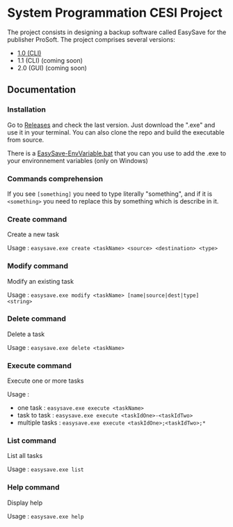 # System Programmation CESI Project

The project consists in designing a backup software called EasySave for the publisher ProSoft. The project comprises several versions:

- [1.0 (CLI)](https://github.com/SysProg-CESI-Groupe-B/SysProg-CESI/releases/tag/v1.0.0)
- 1.1 (CLI) (coming soon)
- 2.0 (GUI) (coming soon)

## Documentation

### Installation
Go to [Releases](https://github.com/SysProg-CESI-Groupe-B/SysProg-CESI/releases) and check the last version. Just download the ".exe" and use it in your terminal. You can also clone the repo and build the executable from source.

There is a [EasySave-EnvVariable.bat](https://github.com/SysProg-CESI-Groupe-B/SysProg-CESI/blob/preprod/EasySave-EnvVariable.bat) that you can you use to add the .exe to your environnement variables (only on Windows)

### Commands comprehension
If you see `[something]` you need to type literally "something", and if it is `<something>` you need to replace this by something which is describe in it.

### Create command
Create a new task

Usage : `easysave.exe create <taskName> <source> <destination> <type>`

### Modify command
Modify an existing task

Usage : `easysave.exe modify <taskName> [name|source|dest|type] <string>`

### Delete command
Delete a task

Usage : `easysave.exe delete <taskName>`

### Execute command
Execute one or more tasks

Usage :
- one task : `easysave.exe execute <taskName>`
- task to task : `easysave.exe execute <taskIdOne>-<taskIdTwo>`
- multiple tasks : `easysave.exe execute <taskIdOne>;<taskIdTwo>;*`

### List command
List all tasks

Usage : `easysave.exe list`

### Help command
Display help

Usage : `easysave.exe help`
